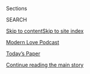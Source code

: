 <div id="app">

<div>

<div class="NYTAppHideMasthead css-zz1s19 e1suatyy0">

<div class="section css-ui9rw0 e1suatyy2">

<div class="css-11hrj97 er09x8g0">

<div class="css-6n7j50">

</div>

<span class="css-1dv1kvn">Sections</span>

<div class="css-10488qs">

<span class="css-1dv1kvn">SEARCH</span>

</div>

[Skip to content](#site-content)[Skip to site index](#site-index)

</div>

<div id="masthead-section-label" class="css-1fnb9ct eaxe0e00">

[Modern Love
Podcast](https://www.nytimes3xbfgragh.onion/column/modern-love-podcast)

</div>

<div class="css-10698na e1huz5gh0">

</div>

</div>

<div id="masthead-bar-one" class="section hasLinks css-15hmgas e1csuq9d3">

<div class="css-uqyvli e1csuq9d0">

</div>

<div class="css-1uqjmks e1csuq9d1">

</div>

<div class="css-9e9ivx">

[](https://myaccount.nytimes3xbfgragh.onion/auth/login?response_type=cookie&client_id=vi)

</div>

<div class="css-1bvtpon e1csuq9d2">

[Today’s Paper](https://www.nytimes3xbfgragh.onion/section/todayspaper)

</div>

</div>

</div>

</div>

<div data-aria-hidden="false">

<div id="site-content" data-role="main">

<div class="css-1ffjgkm">

</div>

<div id="top-wrapper" class="css-15p45cc eaca97t0" type="top">

<div id="top-slug" class="css-19x0jxb eaca97t1" hidden="">

Advertisement

</div>

[Continue reading the main
story](#after-top)

<div class="ad top-wrapper" style="text-align:center;height:100%;display:block;min-height:90px">

<div id="top" class="place-ad" data-position="top" data-size-key="top">

</div>

</div>

<div id="after-top">

</div>

</div>

<div id="collection-modern-love-podcast" class="section css-15h4p1b e9abtgs0">

<div class="css-1j21atc e1svk9qx1">

<div class="css-fmiefx e1svk9qx2">

<div class="css-1hk7r2m eu54l5x0">

<div id="sponsor-wrapper" class="css-7a1pgi eaca97t0" type="sponsor" hidden="">

<div id="sponsor-slug" class="css-1l4mleb eaca97t1" hidden="">

Supported by

</div>

[Continue reading the main
story](#after-sponsor)

<div id="sponsor" class="ad sponsor-wrapper" style="text-align:left;height:100%;display:block">

</div>

<div id="after-sponsor">

</div>

</div>

</div>

### <span class="css-hue6tr ezz4tcd1">[Style](/section/style)</span>

</div>

<div class="css-nfcc9b e1svk9qx3">

<div class="css-zpl4ow e1svk9qx7">

![avatar](https://static01.graylady3jvrrxbe.onion/images/2019/04/04/style/00MODERNLOVEPODCAST-ART/00MODERNLOVEPODCAST-ART-thumbLarge.png)

</div>

<div class="css-vl9dhg e1svk9qx5">

<div class="css-1nrhkj6 e1svk9qx6">

# Modern Love Podcast

<div class="follow-button-placeholder" data-collection-id="">

</div>

</div>

## <span>Personal essays read by notable actors such as Jake Gyllenhaal, Kate Winslet and Sandra Oh, followed by conversations with the writers themselves.</span>

</div>

</div>

## <span>Personal essays read by notable actors such as Jake Gyllenhaal, Kate Winslet and Sandra Oh, followed by conversations with the writers themselves.</span>

</div>

<div class="css-1rclpnj ekkqrpp0">

</div>

<div class="css-185go5a e1o5byef0">

<div class="css-15cbhtu">

  - [Latest](#stream-panel)
  - <span class="css-6n7j50">Search</span>
    <div class="control">
    <div class="label-container css-1dv1kvn">
    Search
    </div>
    <div class="css-wm4t3d">
    **<span id="clear-search-input" class="css-1dv1kvn">Clear this text
    input</span>
    </div>
    </div>
    <span class="css-1iovbfw"></span>

<div id="stream-panel" class="section css-8msx5b e1jz0cab1">

<div class="css-13mho3u">

1.  
    
    <div class="css-1cp3ece">
    
    <div class="css-1l4spti">
    
    [](/2020/06/24/style/modern-love-podcast-zawe-ashton.html)
    
    <div class="css-79elbk">
    
    ![](https://static01.graylady3jvrrxbe.onion/images/2017/01/27/fashion/29modern/29modern-thumbWide.jpg?quality=75&auto=webp&disable=upscale)
    
    </div>
    
    ## Modern Love Podcast: Zawe Ashton Reads ‘Confronting Race, Religion and Her Heart’
    
    The “Velvet Buzzsaw” actress reads an essay about interracial
    relationships and
    self-acceptance.
    
    <div class="css-1nqbnmb ea5icrr0">
    
    </div>
    
    </div>
    
    <div class="css-1lc2l26 e1xfvim33">
    
    </div>
    
    </div>

2.  
    
    <div class="css-1cp3ece">
    
    <div class="css-1l4spti">
    
    [](/2020/06/17/style/modern-love-podcast-ncuti-gatwa.html)
    
    <div class="css-79elbk">
    
    ![](https://static01.graylady3jvrrxbe.onion/images/2020/06/19/fashion/23ML-jaramillo/merlin_154561071_143c362c-fcb7-4d88-8ae2-c938777c91b0-thumbWide.jpg?quality=75&auto=webp&disable=upscale)
    
    </div>
    
    ## Modern Love Podcast: Ncuti Gatwa Reads ‘Why Can’t Men Say “I Love You” to Each Other?’
    
    The “Sex Education” star reads an essay about the oppressive codes
    regulating male
    behavior.
    
    <div class="css-1nqbnmb ea5icrr0">
    
    </div>
    
    </div>
    
    <div class="css-1lc2l26 e1xfvim33">
    
    </div>
    
    </div>

3.  
    
    <div class="css-1cp3ece">
    
    <div class="css-1l4spti">
    
    [](/2020/06/10/style/modern-love-podcast-lorraine-toussant-updated-poscript.html)
    
    <div class="css-79elbk">
    
    ![](https://static01.graylady3jvrrxbe.onion/images/2006/09/01/fashion/03LOVE_ready/03LOVE_ready-thumbWide-v3.jpg?quality=75&auto=webp&disable=upscale)
    
    </div>
    
    ## Modern Love Podcast: Lorraine Toussaint Reads ‘Race Wasn’t an Issue to Him, Which Was an Issue to Me’
    
    This week, the Modern Love podcast revisits an essay about the need
    to acknowledge race in interracial
    relationships.
    
    <div class="css-1nqbnmb ea5icrr0">
    
    </div>
    
    </div>
    
    <div class="css-1lc2l26 e1xfvim33">
    
    </div>
    
    </div>

4.  
    
    <div class="css-1cp3ece">
    
    <div class="css-1l4spti">
    
    [](/2020/06/03/style/modern-love-podcast-hasan-minhaj.html)
    
    <div class="css-79elbk">
    
    ![](https://static01.graylady3jvrrxbe.onion/images/2005/10/02/fashion/02MODERNLOVE/02MODERNLOVE-thumbWide.jpg?quality=75&auto=webp&disable=upscale)
    
    </div>
    
    ## Modern Love Podcast: Hasan Minhaj Reads ‘Researching Jenna, Discovering Myself’
    
    The host of “Patriot Act” reads an essay about how past trauma
    informs the
    present.
    
    <div class="css-1nqbnmb ea5icrr0">
    
    </div>
    
    </div>
    
    <div class="css-1lc2l26 e1xfvim33">
    
    </div>
    
    </div>

5.  
    
    <div class="css-1cp3ece">
    
    <div class="css-1l4spti">
    
    [](/2020/05/27/style/modern-love-podcast-saoirse-ronan.html)
    
    <div class="css-79elbk">
    
    ![](https://static01.graylady3jvrrxbe.onion/images/2018/05/24/fashion/13LOVE/13LOVE-thumbWide.jpg?quality=75&auto=webp&disable=upscale)
    
    </div>
    
    ## Modern Love Podcast: Saoirse Ronan Reads ‘Grappling With the Language of Love’
    
    The Golden Globe winning actress reads an essay about a relationship
    limited by the lack of a common
    language.
    
    <div class="css-1nqbnmb ea5icrr0">
    
    </div>
    
    </div>
    
    <div class="css-1lc2l26 e1xfvim33">
    
    </div>
    
    </div>

6.  
    
    <div class="css-1cp3ece">
    
    <div class="css-1l4spti">
    
    [](/2020/05/20/style/modern-love-podcast-jameela-jamil.html)
    
    <div class="css-79elbk">
    
    ![](https://static01.graylady3jvrrxbe.onion/images/2018/02/18/fashion/18MODERNLOVE/18MODERNLOVE-thumbWide.jpg?quality=75&auto=webp&disable=upscale)
    
    </div>
    
    ## Modern Love Podcast: Jameela Jamil Reads ‘How ‘Lolita’ Freed Me From My Own Humbert’
    
    The actress from “The Good Place” and the host of the “I Weigh”
    podcast reads an essay about escaping sexual
    abuse.
    
    <div class="css-1nqbnmb ea5icrr0">
    
    </div>
    
    </div>
    
    <div class="css-1lc2l26 e1xfvim33">
    
    </div>
    
    </div>

7.  
    
    <div class="css-1cp3ece">
    
    <div class="css-1l4spti">
    
    [](/2020/05/13/style/modern-love-podcast-coronavirus-living-alone.html)
    
    <div class="css-79elbk">
    
    ![](https://static01.graylady3jvrrxbe.onion/images/2020/05/10/fashion/00ALONE-SELFIES-promo/00ALONE-SELFIES-COMBO-thumbWide.jpg?quality=75&auto=webp&disable=upscale)
    
    </div>
    
    ## Modern Love Podcast: Alone.
    
    We wanted to know how those living alone during the coronavirus
    pandemic were faring in isolation. More than 2,000 people around the
    world
    responded.
    
    <div class="css-1nqbnmb ea5icrr0">
    
    </div>
    
    </div>
    
    <div class="css-1lc2l26 e1xfvim33">
    
    </div>
    
    </div>

8.  
    
    <div class="css-1cp3ece">
    
    <div class="css-1l4spti">
    
    [](/2020/05/06/style/modern-love-podcast-gillian-jacobs.html)
    
    <div class="css-79elbk">
    
    ![](https://static01.graylady3jvrrxbe.onion/images/2017/11/17/fashion/11LOVE/11LOVE-thumbWide.jpg?quality=75&auto=webp&disable=upscale)
    
    </div>
    
    ## Modern Love Podcast: Gillian Jacobs Reads ‘To Fall in Love With Anyone, Do This’
    
    Listen to this podcast episode. Then record a voice
    memo.
    
    <div class="css-1nqbnmb ea5icrr0">
    
    </div>
    
    </div>
    
    <div class="css-1lc2l26 e1xfvim33">
    
    </div>
    
    </div>

9.  
    
    <div class="css-1cp3ece">
    
    <div class="css-1l4spti">
    
    [](/2020/04/29/style/modern-love-podcast-daisy-edgar-jones.html)
    
    <div class="css-79elbk">
    
    ![](https://static01.graylady3jvrrxbe.onion/images/2019/05/27/fashion/05MODERNLOVE/05MODERNLOVE-thumbWide.jpg?quality=75&auto=webp&disable=upscale)
    
    </div>
    
    ## Modern Love Podcast: Daisy Edgar-Jones Reads ‘Years Ago, My Sister Vanished. I See Her Whenever I Want.’
    
    The “Normal People” star reads an essay about the benefits and
    detriments of legacies
    online.
    
    <div class="css-1nqbnmb ea5icrr0">
    
    </div>
    
    </div>
    
    <div class="css-1lc2l26 e1xfvim33">
    
    </div>
    
    </div>

10. 
    
    <div class="css-1cp3ece">
    
    <div class="css-1l4spti">
    
    [](/2020/04/22/style/modern-love-podcast-laura-prepon.html)
    
    <div class="css-79elbk">
    
    ![](https://static01.graylady3jvrrxbe.onion/images/2020/02/18/style/18modernlove-top25-1/18modernlove-top25-1-thumbWide.jpg?quality=75&auto=webp&disable=upscale)
    
    </div>
    
    ## Modern Love Podcast: Laura Prepon Reads ‘Sometimes, It’s Not You, Or the Math’
    
    The actress from “That ‘70s Show” and “Orange Is the New Black”
    reads an essay about the stigma of being single.
    
    <div class="css-1nqbnmb ea5icrr0">
    
    </div>
    
    </div>
    
    <div class="css-1lc2l26 e1xfvim33">
    
    </div>
    
    </div>

<div class="css-13mho3u">

<div class="css-1t62hi8">

<div class="css-1stvaey">

Show
More

<div>

<div style="border:0;clip:rect(0 0 0 0);height:1px;margin:-1px;overflow:hidden;white-space:nowrap;padding:0;width:1px;position:absolute" data-role="log" data-aria-live="assertive">

</div>

<div style="border:0;clip:rect(0 0 0 0);height:1px;margin:-1px;overflow:hidden;white-space:nowrap;padding:0;width:1px;position:absolute" data-role="log" data-aria-live="assertive">

</div>

<div style="border:0;clip:rect(0 0 0 0);height:1px;margin:-1px;overflow:hidden;white-space:nowrap;padding:0;width:1px;position:absolute" data-role="log" data-aria-live="polite">

</div>

<div style="border:0;clip:rect(0 0 0 0);height:1px;margin:-1px;overflow:hidden;white-space:nowrap;padding:0;width:1px;position:absolute" data-role="log" data-aria-live="polite">

</div>

</div>

</div>

</div>

</div>

</div>

<div class="css-g6hk37 supplemental">

<div id="mid1-wrapper" class="css-10wkyv7 eaca97t0" type="lede">

<div id="mid1-slug" class="css-1tag3rd eaca97t1">

Advertisement

</div>

[Continue reading the main
story](#after-mid1)

<div id="mid1" class="ad mid1-wrapper" style="text-align:center;height:100%;display:block;min-height:250px">

</div>

<div id="after-mid1">

</div>

</div>

<div id="mktg-wrapper" class="css-oxle51 eaca97t0" type="mktg">

<div id="mktg-slug" class="css-1tag3rd eaca97t1">

Advertisement

</div>

[Continue reading the main
story](#after-mktg)

<div id="mktg" class="ad mktg-wrapper" style="text-align:center;height:100%;display:block">

</div>

<div id="after-mktg">

</div>

</div>

</div>

</div>

</div>

</div>

</div>

</div>

## Site Index

<div>

</div>

## Site Information Navigation

  - [© <span>2020</span> <span>The New York Times
    Company</span>](https://help.nytimes3xbfgragh.onion/hc/en-us/articles/115014792127-Copyright-notice)

<!-- end list -->

  - [NYTCo](https://www.nytco.com/)
  - [Contact
    Us](https://help.nytimes3xbfgragh.onion/hc/en-us/articles/115015385887-Contact-Us)
  - [Work with us](https://www.nytco.com/careers/)
  - [Advertise](https://nytmediakit.com/)
  - [T Brand Studio](http://www.tbrandstudio.com/)
  - [Your Ad
    Choices](https://www.nytimes3xbfgragh.onion/privacy/cookie-policy#how-do-i-manage-trackers)
  - [Privacy](https://www.nytimes3xbfgragh.onion/privacy)
  - [Terms of
    Service](https://help.nytimes3xbfgragh.onion/hc/en-us/articles/115014893428-Terms-of-service)
  - [Terms of
    Sale](https://help.nytimes3xbfgragh.onion/hc/en-us/articles/115014893968-Terms-of-sale)
  - [Site
    Map](https://spiderbites.nytimes3xbfgragh.onion)
  - [Help](https://help.nytimes3xbfgragh.onion/hc/en-us)
  - [Subscriptions](https://www.nytimes3xbfgragh.onion/subscription?campaignId=37WXW)

</div>

</div>
